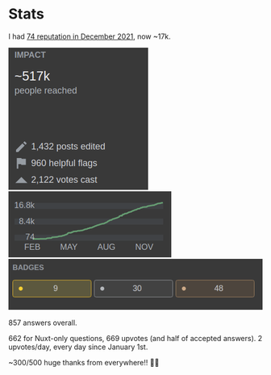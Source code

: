 # Stats

<span></span>

<p>I had <a href="https://stackoverflow.com/reputation">74 reputation in December 2021</a>, now ~17k.</p>


<div class="flex">
<img src="/images/people.png" class="h-48 mr-2" />
<img src="/images/rep.png" class="mr-2 h-24" />
<img src="/images/badges.png" class="h-18" />
</div>

857 answers overall.

662 for Nuxt-only questions, 669 upvotes (and half of accepted answers).
2 upvotes/day, every day since January 1st.

~300/500 huge thanks from everywhere!! 🤗😍
